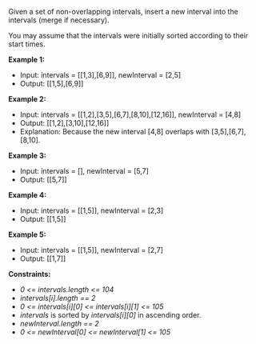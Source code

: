 Given a set of non-overlapping intervals, insert a new interval into the intervals (merge if necessary).

You may assume that the intervals were initially sorted according to their start times.

**Example 1:**

- Input: intervals = [[1,3],[6,9]], newInterval = [2,5]
- Output: [[1,5],[6,9]]

**Example 2:**

- Input: intervals = [[1,2],[3,5],[6,7],[8,10],[12,16]], newInterval = [4,8]
- Output: [[1,2],[3,10],[12,16]]
- Explanation: Because the new interval [4,8] overlaps with [3,5],[6,7],[8,10].

**Example 3:**

- Input: intervals = [], newInterval = [5,7]
- Output: [[5,7]]

**Example 4:**

- Input: intervals = [[1,5]], newInterval = [2,3]
- Output: [[1,5]]

**Example 5:**

- Input: intervals = [[1,5]], newInterval = [2,7]
- Output: [[1,7]]

**Constraints:**

- _0 <= intervals.length <= 104_
- _intervals[i].length == 2_
- _0 <= intervals[i][0] <= intervals[i][1] <= 105_
- _intervals_ is sorted by _intervals[i][0]_ in ascending order.
- _newInterval.length == 2_
- _0 <= newInterval[0] <= newInterval[1] <= 105_
